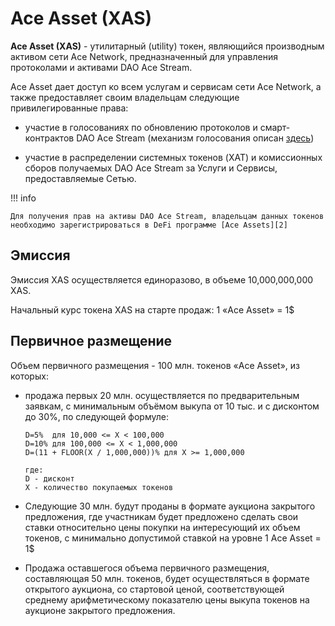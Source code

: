 # Ace Asset (XAS)

**Ace Asset (XAS)** - утилитарный (utility) токен, являющийся производным активом сети Ace Network, предназначенный для управления протоколами и активами DAO Ace Stream.

Ace Asset дает доступ ко всем услугам и сервисам сети Ace Network, а также предоставляет своим владельцам следующие привилегированные права:

- участие в голосованиях по обновлению протоколов и смарт-контрактов DAO Ace Stream (механизм голосования описан [здесь][1])

- участие в распределении системных токенов (XAT) и комиссионных сборов получаемых DAO Ace Stream за Услуги и Сервисы, предоставляемые Сетью.

!!! info

    Для получения прав на активы DAO Ace Stream, владельцам данных токенов необходимо зарегистрироваться в DeFi программе [Ace Assets][2]


## Эмиссия

Эмиссия XAS осуществляется единоразово, в объеме 10,000,000,000 XAS.

Начальный курс токена XAS на старте продаж: 1 «Ace Asset» = 1$


## Первичное размещение

Объем первичного размещения - 100 млн. токенов «Ace Asset», из которых: 

- продажа первых 20 млн. осуществляется по предварительным заявкам, с минимальным объёмом выкупа от 10 тыс. и с дисконтом до 30%, по следующей формуле:

    ```
    D=5%  для 10,000 <= X < 100,000
    D=10% для 100,000 <= X < 1,000,000
    D=(11 + FLOOR(X / 1,000,000))% для X >= 1,000,000

    где:
    D - дисконт
    X - количество покупаемых токенов
    ```

- Следующие 30 млн. будут проданы в формате аукциона закрытого предложения, где участникам будет предложено сделать свои ставки относительно цены покупки на интересующий их объем токенов, с минимально допустимой ставкой на уровне 1 Ace Asset = 1$

- Продажа оставшегося объема первичного размещения, составляющая 50 млн. токенов, будет осуществляться в формате открытого аукциона, со стартовой ценой, соответствующей среднему арифметическому показателю цены выкупа токенов на аукционе закрытого предложения.

[1]: ../glossary/system-settings.md#_3
[2]: ../services/ace-asset.md
